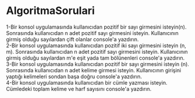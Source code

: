 # AlgoritmaSorulari
<p>
1-Bir konsol uygulamasında kullanıcıdan pozitif bir sayı girmesini isteyin(n). Sonrasında kullanıcıdan n adet pozitif sayı girmesini isteyin. Kullanıcının girmiş olduğu sayılardan çift olanlar console'a yazdırın.<br>
2-Bir konsol uygulamasında kullanıcıdan pozitif iki sayı girmesini isteyin (n, m). Sonrasında kullanıcıdan n adet pozitif sayı girmesini isteyin. Kullanıcının girmiş olduğu sayılardan m'e eşit yada tam bölünenleri console'a yazdırın.<br>
3-Bir konsol uygulamasında kullanıcıdan pozitif bir sayı girmesini isteyin (n). Sonrasında kullanıcıdan n adet kelime girmesi isteyin. Kullanıcının girişini yaptığı kelimeleri sondan başa doğru console'a yazdırın.<br>
4-Bir konsol uygulamasında kullanıcıdan bir cümle yazması isteyin. Cümledeki toplam kelime ve harf sayısını console'a yazdırın.
<p>
